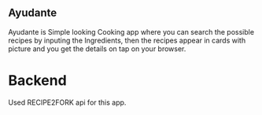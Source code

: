 ## Ayudante
Ayudante is Simple looking Cooking app where you can search the possible recipes by inputing the Ingredients, then the recipes appear in cards with picture and you get the details on tap on your browser. 

# Backend
Used RECIPE2FORK api for this app.
